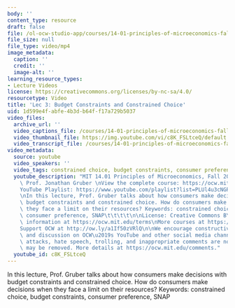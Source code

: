 ```yaml
---
body: ''
content_type: resource
draft: false
file: /ol-ocw-studio-app/courses/14-01-principles-of-microeconomics-fall-2023/1401-lecture03-2023sep13_360p_16_9.mp4
file_size: null
file_type: video/mp4
image_metadata:
  caption: ''
  credit: ''
  image-alt: ''
learning_resource_types:
- Lecture Videos
license: https://creativecommons.org/licenses/by-nc-sa/4.0/
resourcetype: Video
title: 'Lec 3: Budget Constraints and Constrained Choice'
uid: 1d599e4f-abfe-4b3d-b64f-f17a729b5037
video_files:
  archive_url: ''
  video_captions_file: /courses/14-01-principles-of-microeconomics-fall-2023/1njhKLz3mGyrDyuwDOModusR3qN08Oz_A_transcript.webvtt
  video_thumbnail_file: https://img.youtube.com/vi/c8K_FSLtceQ/default.jpg
  video_transcript_file: /courses/14-01-principles-of-microeconomics-fall-2023/1njhKLz3mGyrDyuwDOModusR3qN08Oz_A_transcript.pdf
video_metadata:
  source: youtube
  video_speakers: ''
  video_tags: constrained choice, budget constraints, consumer preference, SNAP
  youtube_description: "MIT 14.01 Principles of Microeconomics, Fall 2023 \nInstructor:\
    \ Prof. Jonathan Gruber \nView the complete course: https://ocw.mit.edu/14-01F23\n\
    YouTube Playlist: https://www.youtube.com/playlist?list=PLUl4u3cNGP60V7HxLYRaJMbFzP77bzEjb\n\
    \nIn this lecture, Prof. Gruber talks about how consumers make decisions with\
    \ budget constraints and constrained choice. How do consumers make decisions when\
    \ they face a limit on their resources? Keywords: constrained choice, budget constraints,\
    \ consumer preference, SNAP\t\t\t\t\n\nLicense: Creative Commons BY-NC-SA\nMore\
    \ information at https://ocw.mit.edu/terms\nMore courses at https://ocw.mit.edu\n\
    Support OCW at http://ow.ly/a1If50zVRlQ\n\nWe encourage constructive comments\
    \ and discussion on OCW\u2019s YouTube and other social media channels. Personal\
    \ attacks, hate speech, trolling, and inappropriate comments are not allowed and\
    \ may be removed. More details at https://ocw.mit.edu/comments."
  youtube_id: c8K_FSLtceQ
---
```

In this lecture, Prof. Gruber talks about how consumers make decisions with budget constraints and constrained choice. How do consumers make decisions when they face a limit on their resources? Keywords: constrained choice, budget constraints, consumer preference, SNAP